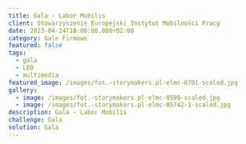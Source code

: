 ```yaml
---
title: Gala - Labor Mobilis
client: Stowarzyszenie Europejski Instytut Mobilności Pracy
date: 2023-04-24T18:00:00.000+02:00
category: Gale Firmowe
featured: false
tags:
  - gala
  - LED
  - multimedia
featured_image: /images/fot.-storymakers.pl-elmc-0701-scaled.jpg
gallery:
  - image: /images/fot.-storymakers.pl-elmc-0599-scaled.jpg
  - image: /images/fot.-storymakers.pl-elmc-05742-1-scaled.jpg
description: Gala - Labor Mobilis
challenge: Gala
solution: Gala
---
```

